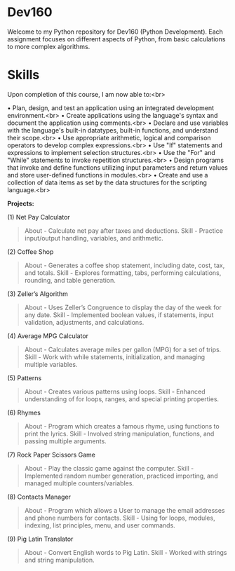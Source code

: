 # Dev160
Welcome to my Python repository for Dev160 (Python Development).
Each assignment focuses on different aspects of Python, from basic calculations to more complex algorithms.

# Skills
Upon completion of this course, I am now able to:<br\>

• Plan, design, and test an application using an integrated development environment.<br\>
• Create applications using the language's syntax and document the application using comments.<br\>
• Declare and use variables with the language's built-in datatypes, built-in functions, and
understand their scope.<br\>
• Use appropriate arithmetic, logical and comparison operators to develop complex expressions.<br\>
• Use "If" statements and expressions to implement selection structures.<br\>
• Use the "For" and "While" statements to invoke repetition structures.<br\>
• Design programs that invoke and define functions utilizing input parameters and return values
and store user-defined functions in modules.<br\>
• Create and use a collection of data items as set by the data structures for the scripting language.<br\>

**Projects:**

(1) Net Pay Calculator 
> About - Calculate net pay after taxes and deductions.
> Skill - Practice input/output handling, variables, and arithmetic.

(2) Coffee Shop
> About - Generates a coffee shop statement, including date, cost, tax, and totals.
> Skill - Explores formatting, tabs, performing calculations, rounding, and table generation. 

(3) Zeller’s Algorithm 
> About - Uses Zeller’s Congruence to display the day of the week for any date.
> Skill - Implemented boolean values, if statements, input validation, adjustments, and calculations.

(4) Average MPG Calculator
> About - Calculates average miles per gallon (MPG) for a set of trips.
> Skill - Work with while statements, initialization, and managing multiple variables.

(5) Patterns
> About - Creates various patterns using loops.
> Skill - Enhanced understanding of for loops, ranges, and special printing properties.

(6) Rhymes
> About - Program which creates a famous rhyme, using functions to print the lyrics.
> Skill - Involved string manipulation, functions, and passing multiple arguments. 

(7) Rock Paper Scissors Game
> About - Play the classic game against the computer.
> Skill - Implemented random number generation, practiced importing, and managed multiple counters/variables.

(8) Contacts Manager
> About - Program which allows a User to manage the email addresses and phone numbers for contacts.
> Skill - Using for loops, modules, indexing, list principles, menu, and user commands.

(9) Pig Latin Translator
> About - Convert English words to Pig Latin.
> Skill - Worked with strings and string manipulation.
